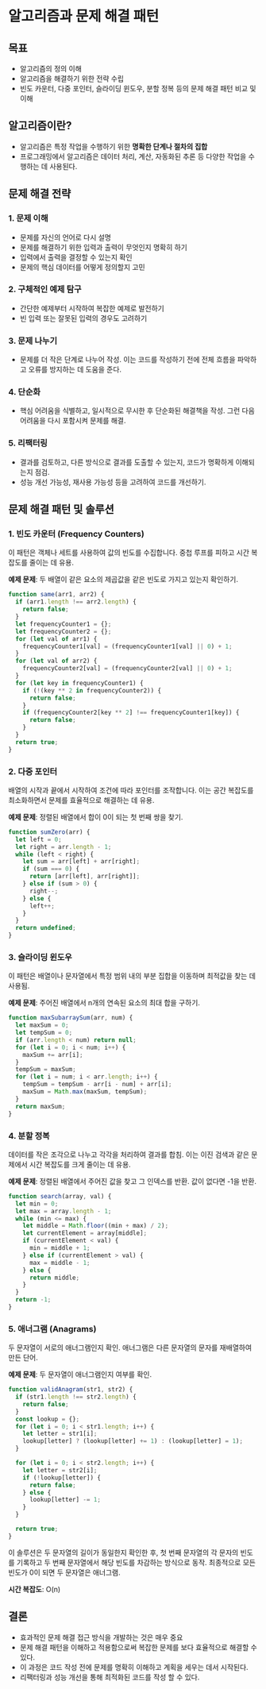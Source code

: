 # 알고리즘과 문제 해결 패턴

## 목표

- 알고리즘의 정의 이해
- 알고리즘을 해결하기 위한 전략 수립
- 빈도 카운터, 다중 포인터, 슬라이딩 윈도우, 분할 정복 등의 문제 해결 패턴 비교 및 이해

## 알고리즘이란?

- 알고리즘은 특정 작업을 수행하기 위한 **명확한 단계나 절차의 집합**
- 프로그래밍에서 알고리즘은 데이터 처리, 계산, 자동화된 추론 등 다양한 작업을 수행하는 데 사용된다.

## 문제 해결 전략

### 1. 문제 이해

- 문제를 자신의 언어로 다시 설명
- 문제를 해결하기 위한 입력과 출력이 무엇인지 명확히 하기
- 입력에서 출력을 결정할 수 있는지 확인
- 문제의 핵심 데이터를 어떻게 정의할지 고민

### 2. 구체적인 예제 탐구

- 간단한 예제부터 시작하여 복잡한 예제로 발전하기
- 빈 입력 또는 잘못된 입력의 경우도 고려하기

### 3. 문제 나누기

- 문제를 더 작은 단계로 나누어 작성. 이는 코드를 작성하기 전에 전체 흐름을 파악하고 오류를 방지하는 데 도움을 준다.

### 4. 단순화

- 핵심 어려움을 식별하고, 일시적으로 무시한 후 단순화된 해결책을 작성. 그런 다음 어려움을 다시 포함시켜 문제를 해결.

### 5. 리팩터링

- 결과를 검토하고, 다른 방식으로 결과를 도출할 수 있는지, 코드가 명확하게 이해되는지 점검.
- 성능 개선 가능성, 재사용 가능성 등을 고려하여 코드를 개선하기.

## 문제 해결 패턴 및 솔루션

### 1. 빈도 카운터 (Frequency Counters)

이 패턴은 객체나 세트를 사용하여 값의 빈도를 수집합니다. 중첩 루프를 피하고 시간 복잡도를 줄이는 데 유용.

**예제 문제**: 두 배열이 같은 요소의 제곱값을 같은 빈도로 가지고 있는지 확인하기.

```javascript
function same(arr1, arr2) {
  if (arr1.length !== arr2.length) {
    return false;
  }
  let frequencyCounter1 = {};
  let frequencyCounter2 = {};
  for (let val of arr1) {
    frequencyCounter1[val] = (frequencyCounter1[val] || 0) + 1;
  }
  for (let val of arr2) {
    frequencyCounter2[val] = (frequencyCounter2[val] || 0) + 1;
  }
  for (let key in frequencyCounter1) {
    if (!(key ** 2 in frequencyCounter2)) {
      return false;
    }
    if (frequencyCounter2[key ** 2] !== frequencyCounter1[key]) {
      return false;
    }
  }
  return true;
}
```

### 2. 다중 포인터

배열의 시작과 끝에서 시작하여 조건에 따라 포인터를 조작합니다. 이는 공간 복잡도를 최소화하면서 문제를 효율적으로 해결하는 데 유용.

**예제 문제**: 정렬된 배열에서 합이 0이 되는 첫 번째 쌍을 찾기.

```javascript
function sumZero(arr) {
  let left = 0;
  let right = arr.length - 1;
  while (left < right) {
    let sum = arr[left] + arr[right];
    if (sum === 0) {
      return [arr[left], arr[right]];
    } else if (sum > 0) {
      right--;
    } else {
      left++;
    }
  }
  return undefined;
}
```

### 3. 슬라이딩 윈도우

이 패턴은 배열이나 문자열에서 특정 범위 내의 부분 집합을 이동하며 최적값을 찾는 데 사용됨.

**예제 문제**: 주어진 배열에서 n개의 연속된 요소의 최대 합을 구하기.

```javascript
function maxSubarraySum(arr, num) {
  let maxSum = 0;
  let tempSum = 0;
  if (arr.length < num) return null;
  for (let i = 0; i < num; i++) {
    maxSum += arr[i];
  }
  tempSum = maxSum;
  for (let i = num; i < arr.length; i++) {
    tempSum = tempSum - arr[i - num] + arr[i];
    maxSum = Math.max(maxSum, tempSum);
  }
  return maxSum;
}
```

### 4. 분할 정복

데이터를 작은 조각으로 나누고 각각을 처리하여 결과를 합침. 이는 이진 검색과 같은 문제에서 시간 복잡도를 크게 줄이는 데 유용.

**예제 문제**: 정렬된 배열에서 주어진 값을 찾고 그 인덱스를 반환. 값이 없다면 -1을 반환.

```javascript
function search(array, val) {
  let min = 0;
  let max = array.length - 1;
  while (min <= max) {
    let middle = Math.floor((min + max) / 2);
    let currentElement = array[middle];
    if (currentElement < val) {
      min = middle + 1;
    } else if (currentElement > val) {
      max = middle - 1;
    } else {
      return middle;
    }
  }
  return -1;
}
```

### 5. 애너그램 (Anagrams)

두 문자열이 서로의 애너그램인지 확인. 애너그램은 다른 문자열의 문자를 재배열하여 만든 단어.

**예제 문제**: 두 문자열이 애너그램인지 여부를 확인.

```javascript
function validAnagram(str1, str2) {
  if (str1.length !== str2.length) {
    return false;
  }
  const lookup = {};
  for (let i = 0; i < str1.length; i++) {
    let letter = str1[i];
    lookup[letter] ? (lookup[letter] += 1) : (lookup[letter] = 1);
  }

  for (let i = 0; i < str2.length; i++) {
    let letter = str2[i];
    if (!lookup[letter]) {
      return false;
    } else {
      lookup[letter] -= 1;
    }
  }

  return true;
}
```

이 솔루션은 두 문자열의 길이가 동일한지 확인한 후, 첫 번째 문자열의 각 문자의 빈도를 기록하고 두 번째 문자열에서 해당 빈도를 차감하는 방식으로 동작. 최종적으로 모든 빈도가 0이 되면 두 문자열은 애너그램.

**시간 복잡도**: O(n)

## 결론

- 효과적인 문제 해결 접근 방식을 개발하는 것은 매우 중요
- 문제 해결 패턴을 이해하고 적용함으로써 복잡한 문제를 보다 효율적으로 해결할 수 있다.
- 이 과정은 코드 작성 전에 문제를 명확히 이해하고 계획을 세우는 데서 시작된다.
- 리팩터링과 성능 개선을 통해 최적화된 코드를 작성 할 수 있다.
